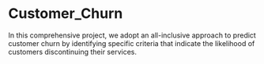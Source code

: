 # Customer_Churn
In this comprehensive project, we adopt an all-inclusive approach to predict customer churn by identifying specific criteria that indicate the likelihood of customers discontinuing their services.
